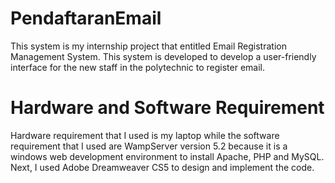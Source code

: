 # PendaftaranEmail
This system is my internship project that entitled Email Registration Management System. This system is developed to develop a user-friendly interface for the new staff in the polytechnic to register email. 

# Hardware and Software Requirement
Hardware requirement that I used is my laptop while the software requirement that I used are WampServer version 5.2 because it is a windows web development environment to install Apache, PHP and MySQL. Next, I used Adobe Dreamweaver CS5 to design and implement the code.
